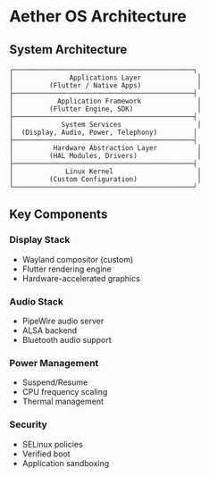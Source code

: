 # Aether OS Architecture

## System Architecture

```
┌─────────────────────────────────────────────┐
│              Applications Layer              │
│         (Flutter / Native Apps)              │
├─────────────────────────────────────────────┤
│           Application Framework              │
│         (Flutter Engine, SDK)                │
├─────────────────────────────────────────────┤
│            System Services                   │
│  (Display, Audio, Power, Telephony)         │
├─────────────────────────────────────────────┤
│          Hardware Abstraction Layer          │
│         (HAL Modules, Drivers)               │
├─────────────────────────────────────────────┤
│             Linux Kernel                     │
│         (Custom Configuration)               │
└─────────────────────────────────────────────┘
```

## Key Components

### Display Stack
- Wayland compositor (custom)
- Flutter rendering engine
- Hardware-accelerated graphics

### Audio Stack
- PipeWire audio server
- ALSA backend
- Bluetooth audio support

### Power Management
- Suspend/Resume
- CPU frequency scaling
- Thermal management

### Security
- SELinux policies
- Verified boot
- Application sandboxing
